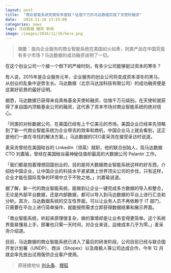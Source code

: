 ```yaml
---
layout: post
title:  "商业智能系统究竟有多值钱？估值千万的马达数据完成了天使轮融资"
date:   2016-11-16 13:55:00
categories: news
tags: 马达数据 融资 新闻
image: /images/2016/11/16/hero.png
---
```


> 摘要：面向企业服务的商业智能系统在美国如火如荼，同类产品在中国究竟有多少市场？马达数据的成功融资说明了一切。

在这个创业公司一个接一个倒下的严峻时刻，有多少公司能够挺过资本的寒冬？

有人说，2015年是企业服务元年，企业服务的创业公司将变成资本凛冬的黑马，从创业的乱象中逆势生长。马达数据（北京马达加科技有限公司）的成功融资便是这美好前景的最好证明。

据悉，马达数据已获得来自真格基金天使轮融资，估值千万元级别。在天使轮就获得了来自国内顶极基金公司的融资，这代表了资本市场对商业智能系统的绝对信心。

「同类的对标数据公司，在美国已经有上千亿美元的市场。美国企业已经率先领略到了新一代商业智能系统为企业带去的效率和商机，中国企业马上就会看到，这正是他们一直在寻找的解决方案。」马达数据的CEO麦采尧在接受采访时说道。

麦采尧曾经在美国硅谷的 LinkedIn（领英）就职，他的联合创始人，现马达数据 CTO 刘嘉瑜，曾经在美国硅谷最神秘估值却最高的大数据公司 Palantir 工作。

「我们都是抱着理想回国创业的，目的是将大数据商业智能系统这样的好东西，介绍给中国企业，让中国企业的科技水平紧紧跟上世界顶尖公司的步伐，只有这样，企业才能在国际竞争的环境中立于不败之地。」刘嘉瑜说道。

据了解，新一代的商业智能系统，能做到让企业一键完成多方数据的导入和整合，无论是外部平台数据，还是内部数据，都可以导入到马达数据的平台上进行汇总和分析。其次，马达数据系统的交互性界面，可以让业务人员不再依赖于 IT 部门，只需要在平台上进行简单操作，就能按照需求立即获得数据结果和展示界面。

「商业智能系统，听起来原理很复杂，做的事情却是让业务变得更简单。这个系统界面易懂易上手，部署也只需一天时间，对企业来说，运维成本几乎为零。」麦采尧介绍道。

目前，马达数据的商业智能系统已进入了最后的研发阶段，公司目前已经与联合国开发计划署（UNDP）、商派（Shopex）以及南极人等公司达成合作，今年 12 月就会率先放出试用版供企业客户使用。

> 原链接地址 [创头条](http://www.ctoutiao.com/105932.html)、[搜狐](http://mt.sohu.com/20161117/n473416068.shtml)
